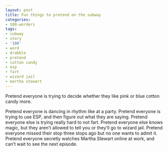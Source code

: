 ```yaml
---
layout: post
title: Fun things to pretend on the subway
categories:
- 100-worders
tags:
- subway
- story
- '100'
- word
- drabble
- pretend
- cotton candy
- esp
- fart
- wizard jail
- martha stewart
---
```

Pretend everyone is trying to decide whether they like pink or blue cotton candy more.

Pretend everyone is dancing in rhythm like at a party.
Pretend everyone is trying to use ESP, and then figure out what they are saying.
Pretend everyone else is trying really hard to not fart.
Pretend everyone else knows magic, but they aren’t allowed to tell you or they’ll go to wizard jail.
Pretend everyone missed their stop three stops ago but no one wants to admit it.
Pretend everyone secretly watches Martha Stewart online at work, and can’t wait to see the next episode.
